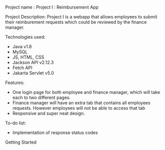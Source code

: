 Project name : Project I : Reimbursement App

Project Description: 
  Project I is a webapp that allows employees to submit their reimburement requests which could be reviewed by the finance manager.

Technologies used:
  * Java v1.8
  * MySQL
  * JS, HTML, CSS
  * Jackson API v2.12.3
  * Fetch API
  * Jakarta Servlet v5.0
  
 
Features:
  * One login page for both employee and finance manager, which will take each to two different pages.
  * Finance manager will have an extra tab that contains all employees requests. However employees will not be able to access that tab 
  * Responsive and super neat design. 

To-do list:

  * Implementation of response status codes

Getting Started

